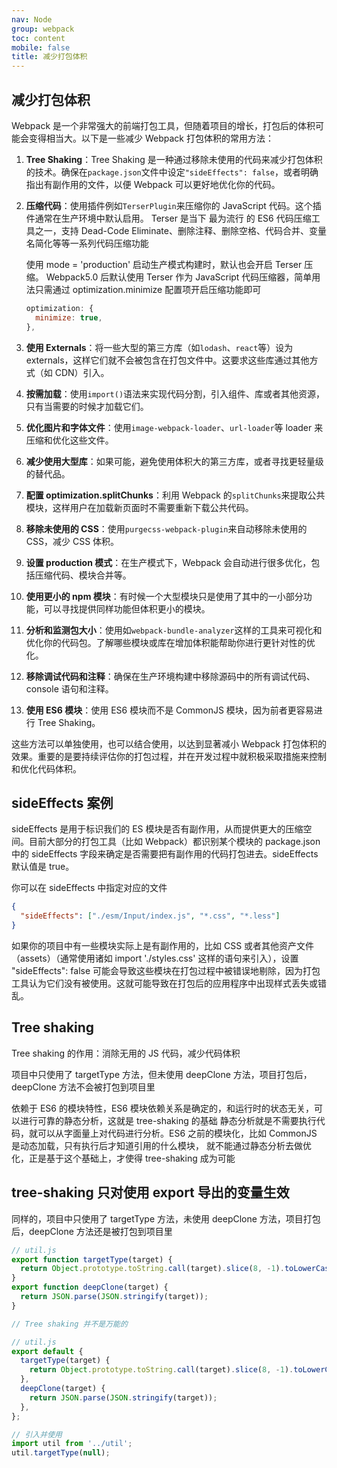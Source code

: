 ```yaml
---
nav: Node
group: webpack
toc: content
mobile: false
title: 减少打包体积
---
```


## 减少打包体积

Webpack 是一个非常强大的前端打包工具，但随着项目的增长，打包后的体积可能会变得相当大。以下是一些减少 Webpack 打包体积的常用方法：

1. **Tree Shaking**：Tree Shaking 是一种通过移除未使用的代码来减少打包体积的技术。确保在`package.json`文件中设定`"sideEffects": false`，或者明确指出有副作用的文件，以便 Webpack 可以更好地优化你的代码。

2. **压缩代码**：使用插件例如`TerserPlugin`来压缩你的 JavaScript 代码。这个插件通常在生产环境中默认启用。
   Terser 是当下 最为流行 的 ES6 代码压缩工具之一，支持 Dead-Code Eliminate、删除注释、删除空格、代码合并、变量名简化等等一系列代码压缩功能

   使用 mode = 'production' 启动生产模式构建时，默认也会开启 Terser 压缩。
   Webpack5.0 后默认使用 Terser 作为 JavaScript 代码压缩器，简单用法只需通过 optimization.minimize 配置项开启压缩功能即可

   ```js
   optimization: {
     minimize: true,
   },
   ```

3. **使用 Externals**：将一些大型的第三方库（如`lodash`、`react`等）设为 externals，这样它们就不会被包含在打包文件中。这要求这些库通过其他方式（如 CDN）引入。

4. **按需加载**：使用`import()`语法来实现代码分割，引入组件、库或者其他资源，只有当需要的时候才加载它们。

5. **优化图片和字体文件**：使用`image-webpack-loader`、`url-loader`等 loader 来压缩和优化这些文件。

6. **减少使用大型库**：如果可能，避免使用体积大的第三方库，或者寻找更轻量级的替代品。

7. **配置 optimization.splitChunks**：利用 Webpack 的`splitChunks`来提取公共模块，这样用户在加载新页面时不需要重新下载公共代码。

8. **移除未使用的 CSS**：使用`purgecss-webpack-plugin`来自动移除未使用的 CSS，减少 CSS 体积。

9. **设置 production 模式**：在生产模式下，Webpack 会自动进行很多优化，包括压缩代码、模块合并等。

10. **使用更小的 npm 模块**：有时候一个大型模块只是使用了其中的一小部分功能，可以寻找提供同样功能但体积更小的模块。

11. **分析和监测包大小**：使用如`webpack-bundle-analyzer`这样的工具来可视化和优化你的代码包。了解哪些模块或库在增加体积能帮助你进行更针对性的优化。

12. **移除调试代码和注释**：确保在生产环境构建中移除源码中的所有调试代码、console 语句和注释。

13. **使用 ES6 模块**：使用 ES6 模块而不是 CommonJS 模块，因为前者更容易进行 Tree Shaking。

这些方法可以单独使用，也可以结合使用，以达到显著减小 Webpack 打包体积的效果。重要的是要持续评估你的打包过程，并在开发过程中就积极采取措施来控制和优化代码体积。

## sideEffects 案例

sideEffects 是用于标识我们的 ES 模块是否有副作用，从而提供更大的压缩空间。目前大部分的打包工具（比如 Webpack）都识别某个模块的 package.json 中的 sideEffects 字段来确定是否需要把有副作用的代码打包进去。sideEffects 默认值是 true。

你可以在 sideEffects 中指定对应的文件

```json
{
  "sideEffects": ["./esm/Input/index.js", "*.css", "*.less"]
}
```

如果你的项目中有一些模块实际上是有副作用的，比如 CSS 或者其他资产文件（assets）（通常使用诸如 import './styles.css' 这样的语句来引入），设置 "sideEffects": false 可能会导致这些模块在打包过程中被错误地剔除，因为打包工具认为它们没有被使用。这就可能导致在打包后的应用程序中出现样式丢失或错乱。

## Tree shaking

Tree shaking 的作用：消除无用的 JS 代码，减少代码体积

项目中只使用了 targetType 方法，但未使用 deepClone 方法，项目打包后，deepClone 方法不会被打包到项目里

依赖于 ES6 的模块特性，ES6 模块依赖关系是确定的，和运行时的状态无关，可以进行可靠的静态分析，这就是 tree-shaking 的基础
静态分析就是不需要执行代码，就可以从字面量上对代码进行分析。ES6 之前的模块化，比如 CommonJS 是动态加载，只有执行后才知道引用的什么模块，
就不能通过静态分析去做优化，正是基于这个基础上，才使得 tree-shaking 成为可能

## tree-shaking 只对使用 export 导出的变量生效

同样的，项目中只使用了 targetType 方法，未使用 deepClone 方法，项目打包后，deepClone 方法还是被打包到项目里

```js
// util.js
export function targetType(target) {
  return Object.prototype.toString.call(target).slice(8, -1).toLowerCase();
}
export function deepClone(target) {
  return JSON.parse(JSON.stringify(target));
}

// Tree shaking 并不是万能的

// util.js
export default {
  targetType(target) {
    return Object.prototype.toString.call(target).slice(8, -1).toLowerCase();
  },
  deepClone(target) {
    return JSON.parse(JSON.stringify(target));
  },
};

// 引入并使用
import util from '../util';
util.targetType(null);
```
